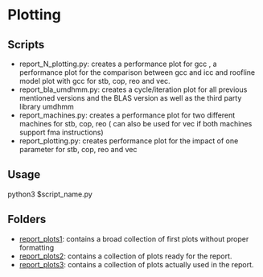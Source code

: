# Plotting

## Scripts
- report_N_plotting.py: creates a performance plot for gcc , a performance plot for the comparison between gcc and icc and roofline model plot with gcc for stb, cop, reo and vec.
- report_bla_umdhmm.py: creates a cycle/iteration plot for all previous mentioned versions and the BLAS version as well as the third party library umdhmm
- report_machines.py: creates a performance plot for two different machines for stb, cop, reo ( can also be used for vec if both machines support fma instructions)
- report_plotting.py: creates performance plot for the impact of one parameter for stb, cop, reo and vec

## Usage
python3 $script_name.py

## Folders
- [report_plots1](/plots/report_plots1/): contains a broad collection of first plots without proper formatting
- [report_plots2](/plots/report_plots2/): contains a collection of plots ready for the report.
- [report_plots3](/plots/report_plots3/): contains a collection of plots actually used in the report.


